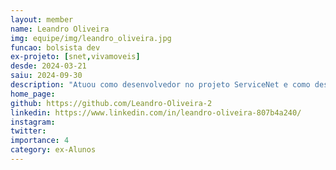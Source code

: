 ```yaml
---
layout: member
name: Leandro Oliveira
img: equipe/img/leandro_oliveira.jpg
funcao: bolsista dev
ex-projeto: [snet,vivamoveis]
desde: 2024-03-21
saiu: 2024-09-30
description: "Atuou como desenvolvedor no projeto ServiceNet e como desenvolvedor full-stack no projeto VivaMóveis.com"
home_page: 
github: https://github.com/Leandro-Oliveira-2
linkedin: https://www.linkedin.com/in/leandro-oliveira-807b4a240/
instagram: 
twitter: 
importance: 4
category: ex-Alunos
---
```

